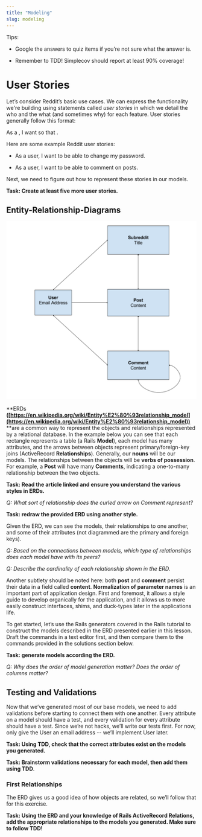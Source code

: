 ```yaml
---
title: "Modeling"
slug: modeling
---
```


Tips:

* Google the answers to quiz items if you’re not sure what the answer is.

* Remember to TDD!  Simplecov should report at least 90% coverage!

# User Stories

Let’s consider Reddit’s basic use cases. We can express the functionality we're building using statements called *user stories* in which we detail the who and the what (and sometimes why) for each feature.  User stories generally follow this format:

 As a <role>, I want <feature> so that <reason>.

Here are some example Reddit user stories:

* As a user, I want to be able to change my password.

* As a user, I want to be able to comment on posts.

Next, we need to figure out how to represent these stories in our models. 

**Task: Create at least five more user stories.**

## Entity-Relationship-Diagrams

![ERD](p2_erd.png "ERD")

**ERDs **([https://en.wikipedia.org/wiki/Entity%E2%80%93relationship_model](https://en.wikipedia.org/wiki/Entity%E2%80%93relationship_model))** **are a common way to represent the objects and relationships represented by a relational database. In the example below you can see that each rectangle represents a table (a Rails **Model**), each model has many attributes, and the arrows between objects represent primary/foreign-key joins (ActiveRecord **Relationships**).  Generally, our **nouns** will be our models. The relationships between the objects will be **verbs of possession**.  For example, a **Post** will have many **Comments**, indicating a one-to-many relationship between the two objects.

**Task: Read the article linked and ensure you understand the various styles in ERDs.**

*Q: What sort of relationship does the curled arrow on Comment represent?*

**Task: redraw the provided ERD using another style.**

Given the ERD, we can see the models, their relationships to one another, and some of their attributes (not diagrammed are the primary and foreign keys).

*Q: Based on the connections between models, which type of relationships does each model have with its peers?*

*Q: Describe the cardinality of each relationship shown in the ERD.*

Another subtlety should be noted here: both **post** and **comment** persist their data in a field called **content**.  **Normalization of parameter names** is an important part of application design.  First and foremost, it allows a style guide to develop organically for the application, and it allows us to more easily construct interfaces, shims, and duck-types later in the applications life.

To get started, let’s use the Rails generators covered in the Rails tutorial to construct the models described in the ERD presented earlier in this lesson.  Draft the commands in a text editor first, and then compare them to the commands provided in the solutions section below.

**Task: generate models according the ERD.**

*Q: Why does the order of model generation matter? Does the order of columns matter?*

## Testing and Validations

Now that we’ve generated most of our base models, we need to add validations before starting to connect them with one another. Every attribute on a model should have a test, and every validation for every attribute should have a test. Since we’re not hacks, we’ll write our tests first.  For now, only give the User an email address -- we’ll implement User later.

**Task: Using TDD, check that the correct attributes exist on the models you generated.**

**Task: Brainstorm validations necessary for each model, then add them using TDD**.

### First Relationships

The ERD gives us a good idea of how objects are related, so we’ll follow that for this exercise.

**Task: Using the ERD and your knowledge of Rails ActiveRecord Relations, add the appropriate relationships to the models you generated.  Make sure to follow TDD!**

